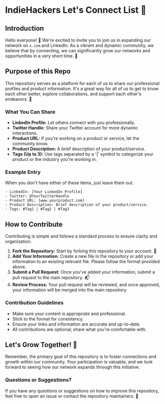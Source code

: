 # IndieHackers Let's Connect List 🌟

## Introduction
Hello everyone! 👋 We're excited to invite you to join us in expanding our network on `x.com` and LinkedIn. As a vibrant and dynamic community, we believe that by connecting, we can significantly grow our networks and opportunities in a very short time. 🚀

## Purpose of this Repo
This repository serves as a platform for each of us to share our professional profiles and product information. It's a great way for all of us to get to know each other better, explore collaborations, and support each other's endeavors. 🤝

### What You Can Share
- **LinkedIn Profile:** Let others connect with you professionally.
- **Twitter Handle:** Share your Twitter account for more dynamic interactions.
- **Product URL:** If you're working on a product or service, let the community know.
- **Product Description:** A brief description of your product/service.
- **Tags (Up to 3):** Use tags separated by a '|' symbol to categorize your product or the industry you're working in.

### Example Entry
When you don't have either of these items, just leave them out. 

```
- LinkedIn: [Your LinkedIn Profile]
- Twitter: @YourTwitterHandle
- Product URL: [www.yourproduct.com]
- Product Description: Brief description of your product/service.
- Tags: #Tag1 | #Tag2 | #Tag3
```

## How to Contribute
Contributing is simple and follows a standard process to ensure clarity and organization.

1. **Fork the Repository:** Start by forking this repository to your account. 🍴
2. **Add Your Information:** Create a new file in the repository or add your information to an existing relevant file. Please follow the format provided above.
3. **Submit a Pull Request:** Once you've added your information, submit a pull request to the main repository. 📬
4. **Review Process:** Your pull request will be reviewed, and once approved, your information will be merged into the main repository.

### Contribution Guidelines
- Make sure your content is appropriate and professional.
- Stick to the format for consistency.
- Ensure your links and information are accurate and up-to-date.
- All contributions are optional; share what you're comfortable with.

## Let's Grow Together! 💪
Remember, the primary goal of this repository is to foster connections and growth within our community. Your participation is valuable, and we look forward to seeing how our network expands through this initiative.

### Questions or Suggestions?
If you have any questions or suggestions on how to improve this repository, feel free to open an issue or contact the repository maintainers. 📝
